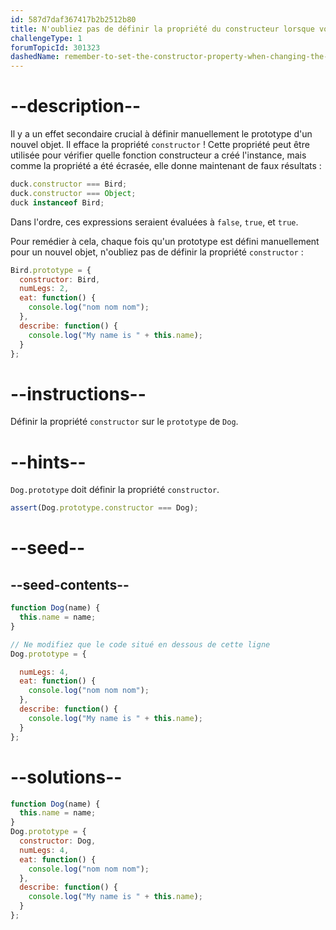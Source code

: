 ```yaml
---
id: 587d7daf367417b2b2512b80
title: N'oubliez pas de définir la propriété du constructeur lorsque vous modifiez le prototype
challengeType: 1
forumTopicId: 301323
dashedName: remember-to-set-the-constructor-property-when-changing-the-prototype
---
```


# --description--

Il y a un effet secondaire crucial à définir manuellement le prototype d'un nouvel objet. Il efface la propriété `constructor` ! Cette propriété peut être utilisée pour vérifier quelle fonction constructeur a créé l'instance, mais comme la propriété a été écrasée, elle donne maintenant de faux résultats :

```js
duck.constructor === Bird;
duck.constructor === Object;
duck instanceof Bird;
```

Dans l'ordre, ces expressions seraient évaluées à `false`, `true`, et `true`.

Pour remédier à cela, chaque fois qu'un prototype est défini manuellement pour un nouvel objet, n'oubliez pas de définir la propriété `constructor` :

```js
Bird.prototype = {
  constructor: Bird,
  numLegs: 2,
  eat: function() {
    console.log("nom nom nom");
  },
  describe: function() {
    console.log("My name is " + this.name); 
  }
};
```

# --instructions--

Définir la propriété `constructor` sur le `prototype` de `Dog`.

# --hints--

`Dog.prototype` doit définir la propriété `constructor`.

```js
assert(Dog.prototype.constructor === Dog);
```

# --seed--

## --seed-contents--

```js
function Dog(name) {
  this.name = name;
}

// Ne modifiez que le code situé en dessous de cette ligne
Dog.prototype = {

  numLegs: 4,
  eat: function() {
    console.log("nom nom nom");
  },
  describe: function() {
    console.log("My name is " + this.name);
  }
};
```

# --solutions--

```js
function Dog(name) {
  this.name = name;
}
Dog.prototype = {
  constructor: Dog,
  numLegs: 4,
  eat: function() {
    console.log("nom nom nom");
  },
  describe: function() {
    console.log("My name is " + this.name);
  }
};
```
